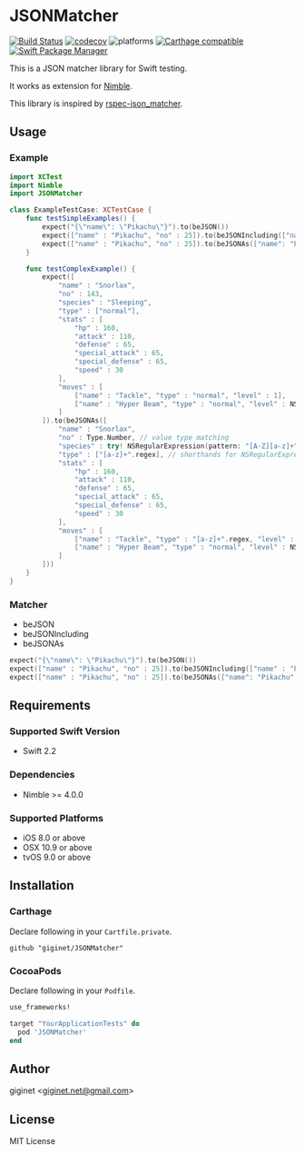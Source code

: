 JSONMatcher
=================

[![Build Status](https://travis-ci.org/giginet/JSONMatcher.svg?branch=master)](https://travis-ci.org/giginet/JSONMatcher) [![codecov](https://codecov.io/gh/giginet/JSONMatcher/branch/master/graph/badge.svg)](https://codecov.io/gh/giginet/JSONMatcher) ![platforms](https://img.shields.io/badge/platforms-iOS%20%7C%20OSX%20%7C%20tvOS-333333.svg) [![Carthage compatible](https://img.shields.io/badge/Carthage-compatible-4BC51D.svg?style=flat)](https://github.com/Carthage/Carthage) [![Swift Package Manager](https://img.shields.io/badge/Swift%20Package%20Manager-compatible-brightgreen.svg)](https://github.com/apple/swift-package-manager)

This is a JSON matcher library for Swift testing.

It works as extension for [Nimble](https://github.com/Quick/Nimble/).

This library is inspired by [rspec-json_matcher](https://github.com/r7kamura/rspec-json_matcher).

## Usage

### Example

```swift
import XCTest
import Nimble
import JSONMatcher

class ExampleTestCase: XCTestCase {
    func testSimpleExamples() {
        expect("{\"name\": \"Pikachu\"}").to(beJSON())
        expect(["name" : "Pikachu", "no" : 25]).to(beJSONIncluding(["name" : "Pikachu"]))
        expect(["name" : "Pikachu", "no" : 25]).to(beJSONAs(["name": "Pikachu", "no" : 25]))
    }

    func testComplexExample() {
        expect([
            "name" : "Snorlax",
            "no" : 143,
            "species" : "Sleeping",
            "type" : ["normal"],
            "stats" : [
                "hp" : 160,
                "attack" : 110,
                "defense" : 65,
                "special_attack" : 65,
                "special_defense" : 65,
                "speed" : 30
            ],
            "moves" : [
                ["name" : "Tackle", "type" : "normal", "level" : 1],
                ["name" : "Hyper Beam", "type" : "normal", "level" : NSNull()],
            ]
        ]).to(beJSONAs([
            "name" : "Snorlax",
            "no" : Type.Number, // value type matching
            "species" : try! NSRegularExpression(pattern: "[A-Z][a-z]+", options: []), // regular expression matching
            "type" : ["[a-z]+".regex], // shorthands for NSRegularExpression
            "stats" : [
                "hp" : 160,
                "attack" : 110,
                "defense" : 65,
                "special_attack" : 65,
                "special_defense" : 65,
                "speed" : 30
            ],
            "moves" : [
                ["name" : "Tackle", "type" : "[a-z]+".regex, "level" : Type.Number], // nested collection
                ["name" : "Hyper Beam", "type" : "normal", "level" : NSNull()],
            ]
        ]))
    }
}
```

### Matcher

- beJSON
- beJSONIncluding
- beJSONAs

```swift
expect("{\"name\": \"Pikachu\"}").to(beJSON())
expect(["name" : "Pikachu", "no" : 25]).to(beJSONIncluding(["name" : "Pikachu"]))
expect(["name" : "Pikachu", "no" : 25]).to(beJSONAs(["name": "Pikachu", "no" : 25]))
```

## Requirements

### Supported Swift Version

- Swift 2.2

### Dependencies

- Nimble >= 4.0.0

### Supported Platforms

- iOS 8.0 or above
- OSX 10.9 or above
- tvOS 9.0 or above

## Installation

### Carthage

Declare following in your `Cartfile.private`.

```
github "giginet/JSONMatcher"
```

### CocoaPods

Declare following in your `Podfile`.

```ruby
use_frameworks!

target "YourApplicationTests" do
  pod 'JSONMatcher'
end
```

## Author

giginet <<giginet.net@gmail.com>>

## License

MIT License
